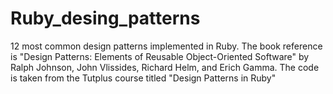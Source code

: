 Ruby_desing_patterns
====================

12 most common design patterns implemented in Ruby.
The book reference is "Design Patterns: Elements of Reusable Object-Oriented Software"  by Ralph Johnson, John Vlissides, Richard Helm, and Erich Gamma.
The code is taken from the Tutplus course titled "Design Patterns in Ruby"
